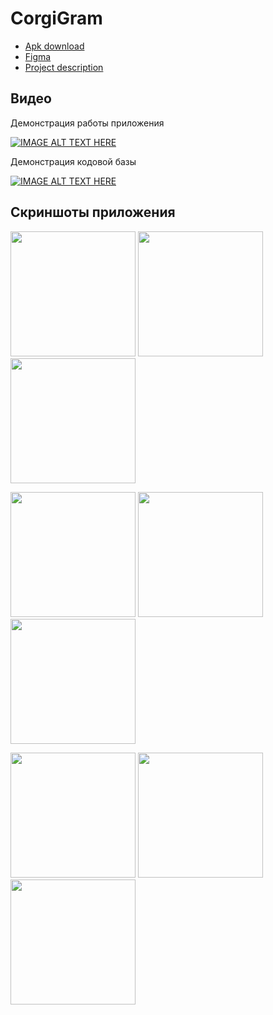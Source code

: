 # CorgiGram
* [Apk download](https://drive.google.com/file/d/1m6FXXDkZNpCu1dcHaWW3tW0JIMX30b_8/view?usp=sharing)
* [Figma](https://www.figma.com/file/pxGt1wmaDiOb6d6lVogfcL/CorgiGram?node-id=0%3A1)
* [Project description](https://docs.google.com/document/d/1UU77Yh_ths_IOo_140wtJ457QE2lhZ430FDd5fjSm5o/edit?usp=sharing)

## Видео

Демонстрация работы приложения

[![IMAGE ALT TEXT HERE](https://img.youtube.com/vi/jyMsmeKMWss/0.jpg)](https://www.youtube.com/watch?v=jyMsmeKMWss)

Демонстрация кодовой базы

[![IMAGE ALT TEXT HERE](https://img.youtube.com/vi/ZXdXhyfsPeA/0.jpg)](https://www.youtube.com/watch?v=ZXdXhyfsPeA)

## Скриншоты приложения

<img src="https://user-images.githubusercontent.com/22119456/120373831-7e958f80-c321-11eb-8a51-b6478f9a9bc9.png" width="200"> <img src="https://user-images.githubusercontent.com/22119456/120373836-7fc6bc80-c321-11eb-8519-30c71097eced.png" width="200"> <img src="https://user-images.githubusercontent.com/22119456/120373838-805f5300-c321-11eb-865f-113aa2dd141e.png" width="200">

<img src="https://user-images.githubusercontent.com/22119456/120373839-81908000-c321-11eb-956b-c15a1babb6fa.png" width="200"> <img src="https://user-images.githubusercontent.com/22119456/120373842-81908000-c321-11eb-91d4-697829af6b28.png" width="200"> <img src="https://user-images.githubusercontent.com/22119456/120373844-82291680-c321-11eb-901c-032a51c12d08.png" width="200">

<img src="https://user-images.githubusercontent.com/22119456/120373845-82c1ad00-c321-11eb-84b8-ddedc97b15de.png" width="200"> <img src="https://user-images.githubusercontent.com/22119456/120373847-835a4380-c321-11eb-9c94-59503a4ead95.png" width="200"> <img src="https://user-images.githubusercontent.com/22119456/120373850-83f2da00-c321-11eb-94db-75e2721987d7.png" width="200">
